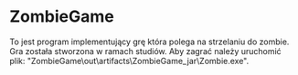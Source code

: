 # ZombieGame
To jest program implementujący grę która polega na strzelaniu do zombie. Gra została stworzona w ramach studiów.
Aby zagrać należy uruchomić plik:
"ZombieGame\out\artifacts\ZombieGame_jar\Zombie.exe".
